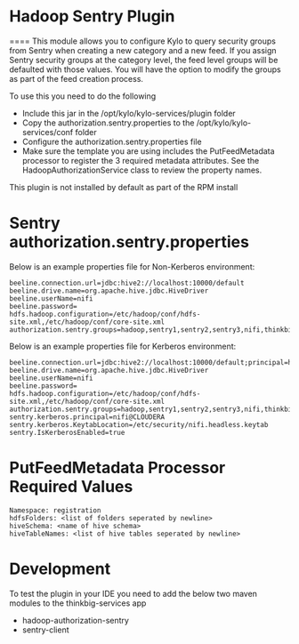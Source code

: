 Hadoop Sentry Plugin
====
====
This module allows you to configure Kylo to query security groups from Sentry when creating a new category and a new feed. If you assign Sentry security groups at the category level, the feed level groups will be defaulted with those values. You will have the option to modify the groups as part of the feed creation process.

To use this you need to do the following
* Include this jar in the /opt/kylo/kylo-services/plugin folder
* Copy the authorization.sentry.properties to the /opt/kylo/kylo-services/conf folder
* Configure the authorization.sentry.properties file
* Make sure the template you are using includes the PutFeedMetadata processor to register the 3 required
metadata attributes. See the HadoopAuthorizationService class to review the property names.

This plugin is not installed by default as part of the RPM install

Sentry authorization.sentry.properties
===
Below is an example properties file for Non-Kerberos environment:

```
beeline.connection.url=jdbc:hive2://localhost:10000/default
beeline.drive.name=org.apache.hive.jdbc.HiveDriver
beeline.userName=nifi
beeline.password=
hdfs.hadoop.configuration=/etc/hadoop/conf/hdfs-site.xml,/etc/hadoop/conf/core-site.xml
authorization.sentry.groups=hadoop,sentry1,sentry2,sentry3,nifi,thinkbig
```

Below is an example properties file for Kerberos environment:

```
beeline.connection.url=jdbc:hive2://localhost:10000/default;principal=hive/quickstart.cloudera@CLOUDERA
beeline.drive.name=org.apache.hive.jdbc.HiveDriver
beeline.userName=nifi
beeline.password=
hdfs.hadoop.configuration=/etc/hadoop/conf/hdfs-site.xml,/etc/hadoop/conf/core-site.xml
authorization.sentry.groups=hadoop,sentry1,sentry2,sentry3,nifi,thinkbig
sentry.kerberos.principal=nifi@CLOUDERA
sentry.kerberos.KeytabLocation=/etc/security/nifi.headless.keytab
sentry.IsKerberosEnabled=true
```


PutFeedMetadata Processor Required Values
===
```
Namespace: registration
hdfsFolders: <list of folders seperated by newline>
hiveSchema: <name of hive schema>
hiveTableNames: <list of hive tables seperated by newline>

```

Development
===
To test the plugin in your IDE you need to add the below two maven modules to the thinkbig-services app

* hadoop-authorization-sentry
* sentry-client
